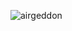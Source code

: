 ![airgeddon](https://raw.githubusercontent.com/v1s1t0r1sh3r3/airgeddon/docker/imgs/wiki/wiki_footer.png)